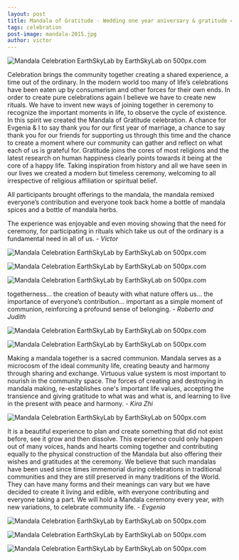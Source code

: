 ```yaml
---
layout: post
title: Mandala of Gratitude - Wedding one year aniversary & gratitude celebration
tags: celebration
post-image: mandala-2015.jpg
author: victor
---
```



<div class='pixels-photo'>
  <p>
    <img src='https://drscdn.500px.org/photo/112380177/m%3D900/e249fc171270bceb7372e94d907600ed' alt='Mandala Celebration EarthSkyLab by EarthSkyLab  on 500px.com'>
  </p>
  <a href='https://500px.com/photo/112380177/mandala-celebration-earthskylab-by-earthskylab-' alt='Mandala Celebration EarthSkyLab by EarthSkyLab  on 500px.com'></a>
</div>

Celebration brings the community together creating a shared experience, a time out of the ordinary. In the modern world too many of life’s celebrations have been eaten up by consumerism and other forces for their own ends. In order to create pure celebrations again I believe we have to create new rituals. We have to invent new ways of joining together in ceremony to recognize the important moments in life, to observe the cycle of existence. In this spirit we created the Mandala of Gratitude celebration. A chance for Evgenia & I to say thank you for our first year of marriage, a chance to say thank you for our friends for supporting us through this time and the chance to create a moment where our community can gather and reflect on what each of us is grateful for. Gratitude joins the cores of most religions and the latest research on human happiness clearly points towards it being at the core of a happy life. Taking inspiration from history and all we have seen in our lives we created a modern but timeless ceremony, welcoming to all irrespective of religious affiliation or spiritual belief. 

All participants brought offerings to the mandala, the mandala remixed everyone’s contribution and everyone took back home a bottle of mandala spices and a bottle of mandala herbs. 

The experience was enjoyable and even moving showing that the need for ceremony, for participating in rituals which take us out of the ordinary is a fundamental need in all of us. 
_- Victor_

<div class='pixels-photo'>
  <p>
    <img src='https://drscdn.500px.org/photo/112380187/m%3D900/3a86d780f8d042655463e19a441b4498' alt='Mandala Celebration EarthSkyLab by EarthSkyLab  on 500px.com'>
  </p>
  <a href='https://500px.com/photo/112380187/mandala-celebration-earthskylab-by-earthskylab-' alt='Mandala Celebration EarthSkyLab by EarthSkyLab  on 500px.com'></a>
</div>
<div class='pixels-photo'>
  <p>
    <img src='https://drscdn.500px.org/photo/112380211/m%3D900/8f0e97c9c1ff74601f106471ea349d6e' alt='Mandala Celebration EarthSkyLab by EarthSkyLab  on 500px.com'>
  </p>
  <a href='https://500px.com/photo/112380211/mandala-celebration-earthskylab-by-earthskylab-' alt='Mandala Celebration EarthSkyLab by EarthSkyLab  on 500px.com'></a>
</div>
<div class='pixels-photo'>
  <p>
    <img src='https://drscdn.500px.org/photo/112380181/m%3D900/ada6bdde606d52abc22676b646f4b854' alt='Mandala Celebration EarthSkyLab by EarthSkyLab  on 500px.com'>
  </p>
  <a href='https://500px.com/photo/112380181/mandala-celebration-earthskylab-by-earthskylab-' alt='Mandala Celebration EarthSkyLab by EarthSkyLab  on 500px.com'></a>
</div>

togetherness...  the creation of beauty with what nature offers us… the importance of everyone’s contribution… important as a simple moment of communion, reinforcing a profound sense of belonging. 
_- Roberto and Judith_

<div class='pixels-photo'>
  <p>
    <img src='https://drscdn.500px.org/photo/112380189/m%3D900/45f3f75ee723854fff9f75203a976581' alt='Mandala Celebration EarthSkyLab by EarthSkyLab  on 500px.com'>
  </p>
  <a href='https://500px.com/photo/112380189/mandala-celebration-earthskylab-by-earthskylab-' alt='Mandala Celebration EarthSkyLab by EarthSkyLab  on 500px.com'></a>
</div>
<div class='pixels-photo'>
  <p>
    <img src='https://drscdn.500px.org/photo/112380185/m%3D900/76284fa558bad923956a2e82b220abd1' alt='Mandala Celebration EarthSkyLab by EarthSkyLab  on 500px.com'>
  </p>
  <a href='https://500px.com/photo/112380185/mandala-celebration-earthskylab-by-earthskylab-' alt='Mandala Celebration EarthSkyLab by EarthSkyLab  on 500px.com'></a>
</div>


Making a mandala together is a sacred communion. Mandala serves as a microcosm of the ideal community life, creating beauty and harmony through sharing and exchange. Virtuous value system is most important to nourish in the community space.  The forces of creating and destroying in mandala making, re-establishes one's important life values, accepting the transience and giving gratitude to what was and what is, and learning to live in the present with peace and harmony. 
_- Kira Zhi_

<div class='pixels-photo'>
  <p>
    <img src='https://drscdn.500px.org/photo/112380235/m%3D900/d595ecfe18ff08fd81e3d75407e72054' alt='Mandala Celebration EarthSkyLab by EarthSkyLab  on 500px.com'>
  </p>
  <a href='https://500px.com/photo/112380235/mandala-celebration-earthskylab-by-earthskylab-' alt='Mandala Celebration EarthSkyLab by EarthSkyLab  on 500px.com'></a>
</div>




It is a beautiful experience to plan and create something that did not exist before, see it grow and then dissolve. This experience could only happen out of many voices, hands and hearts coming together and contributing equally to the physical construction of the Mandala but also offering their wishes and gratitudes at the ceremony. We believe that such mandalas have been used since times immemorial during celebrations in traditional communities and they are still preserved in many traditions of the World. They can have many forms and their meanings can vary but we have decided to create it living and edible, with everyone contributing and everyone taking a part. We will hold a Mandala ceremony every year, with new variations, to celebrate community life. 
_- Evgenia_


<div class='pixels-photo'>
  <p>
    <img src='https://drscdn.500px.org/photo/112380257/m%3D900/b8d424827096504b784994a005d80af3' alt='Mandala Celebration EarthSkyLab by EarthSkyLab  on 500px.com'>
  </p>
  <a href='https://500px.com/photo/112380257/mandala-celebration-earthskylab-by-earthskylab-' alt='Mandala Celebration EarthSkyLab by EarthSkyLab  on 500px.com'></a>
</div>
<div class='pixels-photo'>
  <p>
    <img src='https://drscdn.500px.org/photo/112380337/m%3D900/c88a34575491e8fa83b55b7b8b8059a8' alt='Mandala Celebration EarthSkyLab by EarthSkyLab  on 500px.com'>
  </p>
  <a href='https://500px.com/photo/112380337/mandala-celebration-earthskylab-by-earthskylab-' alt='Mandala Celebration EarthSkyLab by EarthSkyLab  on 500px.com'></a>
</div>
<div class='pixels-photo'>
  <p>
    <img src='https://drscdn.500px.org/photo/112380373/m%3D900/aec91b01a39622ef4add34c9514a65cf' alt='Mandala Celebration EarthSkyLab by EarthSkyLab  on 500px.com'>
  </p>
  <a href='https://500px.com/photo/112380373/mandala-celebration-earthskylab-by-earthskylab-' alt='Mandala Celebration EarthSkyLab by EarthSkyLab  on 500px.com'></a>
</div>





<script type='text/javascript' src='https://500px.com/embed.js'></script>
